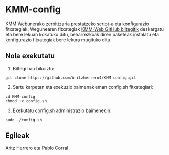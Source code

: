 # KMM-config
KMM Webunerako zerbittzaria prestatzeko script-a eta konfigurazio fitxategiak. 
Wegunearen fitxategiak [KMM-Web GitHub biltegitik](https://github.com/Aritzherrero4/KMM-Web) deskargatu eta bere lekuan kokatuko ditu, 
beharrezkoak diren paketeak instalatu eta konfigurazio fitxategiak bere lekura mugituko ditu.

## Nola exekutatu
1. Biltegi hau bikoiztu:
```
git clone https://github.com/Aritzherrero4/KMM-config.git
```

2. Sartu karpetan eta exekuzio baimenak eman config.sh fitxategiari:
```
cd KMM-config
chmod +x config.sh
```

3. Exekutatu config.sh administrazio baimenekin:

```
sudo ./config.sh
```
## Egileak
Aritz Herrero eta Pablo Corral
